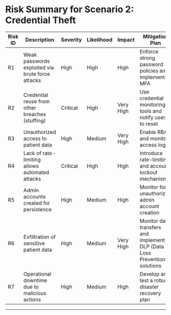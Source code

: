 # Risk Summary for Scenario 2: Credential Theft

| **Risk ID** | **Description**                                   | **Severity** | **Likelihood** | **Impact**      | **Mitigation Plan**                                         |
|-------------|---------------------------------------------------|--------------|----------------|-----------------|------------------------------------------------------------|
| R1          | Weak passwords exploited via brute force attacks | High         | High           | High            | Enforce strong password policies and implement MFA         |
| R2          | Credential reuse from other breaches (stuffing)  | Critical     | High           | Very High       | Use credential monitoring tools and notify users to reset  |
| R3          | Unauthorized access to patient data              | High         | Medium         | Very High       | Enable RBAC and monitor access logs                        |
| R4          | Lack of rate-limiting allows automated attacks   | Critical     | High           | High            | Introduce rate-limiting and account lockout mechanisms     |
| R5          | Admin accounts created for persistence           | High         | Medium         | High            | Monitor for unauthorized admin account creation            |
| R6          | Exfiltration of sensitive patient data           | High         | Medium         | Very High       | Monitor data transfers and implement DLP (Data Loss Prevention) solutions |
| R7          | Operational downtime due to malicious actions    | High         | Medium         | High            | Develop and test a robust disaster recovery plan           |

---

